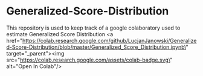 # Generalized-Score-Distribution
This repository is used to keep track of a google colaboratory used to estimate Generalized Score Distribution
<a href=\"https://colab.research.google.com/github/LucjanJanowski/Generalized-Score-Distribution/blob/master/Generalized_Score_Distribution.ipynb\" target=\"_parent\"><img src=\"https://colab.research.google.com/assets/colab-badge.svg\" alt=\"Open In Colab\"/></a>
